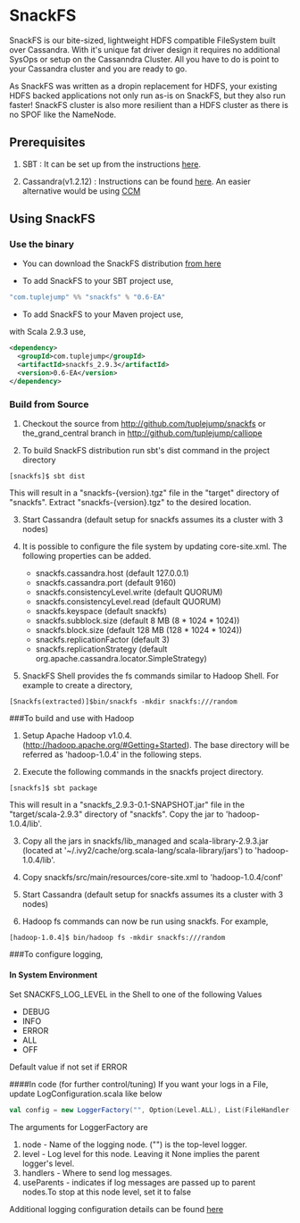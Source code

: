 # SnackFS

SnackFS is our bite-sized, lightweight HDFS compatible FileSystem built over Cassandra.
With it's unique fat driver design it requires no additional SysOps or setup on the Cassanndra Cluster. All you have to do is point to your Cassandra cluster and you are ready to go.

As SnackFS was written as a dropin replacement for HDFS, your existing HDFS backed applications not only run as-is on SnackFS, but they also run faster!
SnackFS cluster is also more resilient than a HDFS cluster as there is no SPOF like the NameNode.

## Prerequisites

1. SBT : It can be set up from the instructions [here](http://www.scala-sbt.org/release/docs/Getting-Started/Setup.html#installing-sbt).

2. Cassandra(v1.2.12) : Instructions can be found [here](http://wiki.apache.org/cassandra/GettingStarted). An easier alternative would be using [CCM](https://github.com/pcmanus/ccm)

## Using SnackFS

### Use the binary

* You can download the SnackFS distribution [from here](http://bit.ly/1ci0hIf)

* To add SnackFS to your SBT project use,
```scala
"com.tuplejump" %% "snackfs" % "0.6-EA"
```

* To add SnackFS to your Maven project use,

with Scala 2.9.3 use,

```xml
<dependency>
  <groupId>com.tuplejump</groupId>
  <artifactId>snackfs_2.9.3</artifactId>
  <version>0.6-EA</version>
</dependency>
```


### Build from Source

1. Checkout the source from http://github.com/tuplejump/snackfs or the_grand_central branch in http://github.com/tuplejump/calliope

2. To build SnackFS distribution run sbt's dist command in the project directory
```
[snackfs]$ sbt dist
```

   This will result in a "snackfs-{version}.tgz" file in the "target" directory of "snackfs".
   Extract "snackfs-{version}.tgz" to the desired location.

3. Start Cassandra (default setup for snackfs assumes its a cluster with 3 nodes)

4. It is possible to configure the file system by updating core-site.xml.
   The following properties can be added.
   * snackfs.cassandra.host (default 127.0.0.1)
   * snackfs.cassandra.port (default 9160)
   * snackfs.consistencyLevel.write (default QUORUM)
   * snackfs.consistencyLevel.read (default QUORUM)
   * snackfs.keyspace (default snackfs)
   * snackfs.subblock.size (default 8 MB (8 * 1024 * 1024))
   * snackfs.block.size (default 128 MB (128 * 1024 * 1024))
   * snackfs.replicationFactor (default 3)
   * snackfs.replicationStrategy (default org.apache.cassandra.locator.SimpleStrategy)

5. SnackFS Shell provides the fs commands similar to Hadoop Shell. For example to create a directory,
```
[Snackfs(extracted)]$bin/snackfs -mkdir snackfs:///random
```

###To build and use with Hadoop

1. Setup Apache Hadoop v1.0.4.(http://hadoop.apache.org/#Getting+Started). The base directory will be referred as 'hadoop-1.0.4' in the following steps.

2. Execute the following commands in the snackfs project directory.
```
[snackfs]$ sbt package
```

   This will result in a "snackfs_2.9.3-0.1-SNAPSHOT.jar" file in the "target/scala-2.9.3" directory of "snackfs".
   Copy the jar to 'hadoop-1.0.4/lib'.

3. Copy all the jars in snackfs/lib_managed and scala-library-2.9.3.jar
   (located at '~/.ivy2/cache/org.scala-lang/scala-library/jars') to 'hadoop-1.0.4/lib'.

4. Copy snackfs/src/main/resources/core-site.xml to 'hadoop-1.0.4/conf'

5. Start Cassandra (default setup for snackfs assumes its a cluster with 3 nodes)

6. Hadoop fs commands can now be run using snackfs. For example,
```
[hadoop-1.0.4]$ bin/hadoop fs -mkdir snackfs:///random
```

###To configure logging,

#### In System Environment

Set SNACKFS_LOG_LEVEL in the Shell to one of the following Values

* DEBUG
* INFO
* ERROR
* ALL
* OFF

Default value if not set if ERROR

####In code (for further control/tuning)
If you want your logs in a File, update LogConfiguration.scala like below

```scala
val config = new LoggerFactory("", Option(Level.ALL), List(FileHandler("logs")), true)
```

The arguments for LoggerFactory are

1. node - Name of the logging node. ("") is the top-level logger.
2. level - Log level for this node. Leaving it None implies the parent logger's level.
3. handlers - Where to send log messages.
4. useParents - indicates if log messages are passed up to parent nodes.To stop at this node level, set it to false

Additional logging configuration details can be found [here](https://github.com/twitter/util/tree/master/util-logging#configuring)

